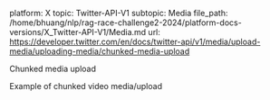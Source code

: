 platform: X
topic: Twitter-API-V1
subtopic: Media
file_path: /home/bhuang/nlp/rag-race-challenge2-2024/platform-docs-versions/X_Twitter-API-V1/Media.md
url: https://developer.twitter.com/en/docs/twitter-api/v1/media/upload-media/uploading-media/chunked-media-upload

Chunked media upload

Example of chunked video media/upload